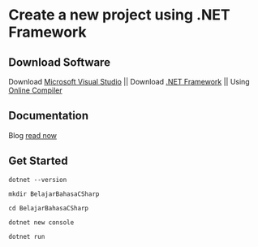 # Create a new project using .NET Framework

## Download Software

Download [Microsoft Visual Studio](https://visualstudio.microsoft.com/downloads/) || Download [.NET Framework](https://dotnet.microsoft.com/en-us/download/dotnet-framework) || Using [Online Compiler](https://www.programiz.com/csharp-programming/online-compiler/)

## Documentation

Blog [read now](https://fauzidleware.blogspot.com/search/label/C%23)

## Get Started

```
dotnet --version
```

```
mkdir BelajarBahasaCSharp
```

```
cd BelajarBahasaCSharp
```

```
dotnet new console
```

```
dotnet run
```
